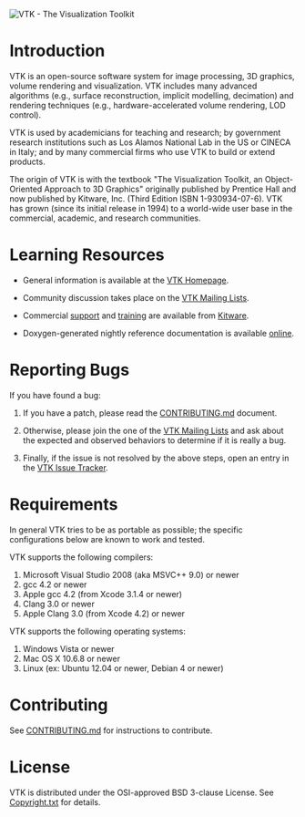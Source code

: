 ![VTK - The Visualization Toolkit](vtkBanner.gif)

Introduction
============

VTK is an open-source software system for image processing, 3D
graphics, volume rendering and visualization. VTK includes many
advanced algorithms (e.g., surface reconstruction, implicit modelling,
decimation) and rendering techniques (e.g., hardware-accelerated
volume rendering, LOD control).

VTK is used by academicians for teaching and research; by government
research institutions such as Los Alamos National Lab in the US or
CINECA in Italy; and by many commercial firms who use VTK to build or
extend products.

The origin of VTK is with the textbook "The Visualization Toolkit, an
Object-Oriented Approach to 3D Graphics" originally published by
Prentice Hall and now published by Kitware, Inc. (Third Edition ISBN
1-930934-07-6). VTK has grown (since its initial release in 1994) to a
world-wide user base in the commercial, academic, and research
communities.

Learning Resources
==================

* General information is available at the [VTK Homepage][].

* Community discussion takes place on the [VTK Mailing Lists][].

* Commercial [support][Kitware Support] and [training][Kitware Training]
  are available from [Kitware][].

* Doxygen-generated nightly reference documentation is
  available [online][Doxygen].

[VTK Homepage]: http://www.vtk.org
[Doxygen]: http://www.vtk.org/doc/nightly/html
[VTK Mailing Lists]: http://www.vtk.org/VTK/help/mailing.html
[Kitware]: http://www.kitware.com/
[Kitware Support]: http://www.kitware.com/products/support.html
[Kitware Training]: http://www.kitware.com/products/protraining.php

Reporting Bugs
==============

If you have found a bug:

1. If you have a patch, please read the [CONTRIBUTING.md][] document.

2. Otherwise, please join the one of the [VTK Mailing Lists][] and ask
   about the expected and observed behaviors to determine if it is
   really a bug.

3. Finally, if the issue is not resolved by the above steps, open
   an entry in the [VTK Issue Tracker][].

[VTK Issue Tracker]: https://gitlab.kitware.com/vtk/vtk/issues

Requirements
============

In general VTK tries to be as portable as possible; the specific configurations below are known to work and tested.

VTK supports the following compilers:
1. Microsoft Visual Studio 2008 (aka MSVC++ 9.0) or newer
2. gcc 4.2 or newer
3. Apple gcc 4.2 (from Xcode 3.1.4 or newer)
4. Clang 3.0 or newer
5. Apple Clang 3.0 (from Xcode 4.2) or newer

VTK supports the following operating systems:
1. Windows Vista or newer
2. Mac OS X 10.6.8 or newer
3. Linux (ex: Ubuntu 12.04 or newer, Debian 4 or newer)

Contributing
============

See [CONTRIBUTING.md][] for instructions to contribute.

[CONTRIBUTING.md]: CONTRIBUTING.md

License
=======

VTK is distributed under the OSI-approved BSD 3-clause License.
See [Copyright.txt][] for details.

[Copyright.txt]: Copyright.txt
